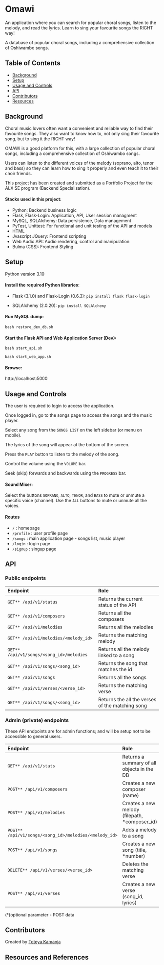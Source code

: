 # Omawi

An application where you can search for popular choral songs, listen to the melody, and read the lyrics. Learn to sing your favourite songs the RIGHT way!

A database of popular choral songs, including a comprehensive collection of Oshiwambo songs.

## Table of Contents

- [Background](#background)
- [Setup](#setup)
- [Usage and Controls](#usage-and-controls)
- [API](#api)
- [Contributors](#contributors)
- [Resources](#resources-and-references)

## Background

Choral music lovers often want a convenient and reliable way to find their favourite songs. They also want to know how to, not only sing their favourite song, but to sing it the RIGHT way!

OMAWI is a good platform for this, with a large collection of popular choral songs, including a comprehensive collection of Oshiwambo songs.

Users can listen to the different voices of the melody (soprano, alto, tenor and bass) so they can learn how to sing it properly and even teach it to their choir friends.

This project has been created and submitted as a Portfolio Project for the ALX SE program (Backend Specialisation).

#### Stacks used in this project:
- Python: Backend business logic
- Flask, Flask-Login: Application, API, User session managment
- MySQL, SQLAlchemy: Data persistence, Data management
- PyTest, Unittest: For functional and unit testing of the API and models
- HTML
- Jvascript JQuery: Frontend scripting
- Web Audio API: Audio rendering, control and manipulation
- Bulma (CSS): Frontend Styling

## Setup
Python version 3.10

#### Install the required Python libraries:
- Flask (3.1.0) and Flask-Login (0.6.3):
`pip install flask flask-login`

- SQLAlchemy (2.0.20):
`pip install SQLAlchemy`

#### Run MySQL dump:
`bash restore_dev_db.sh`

#### Start the Flask API and Web Application Server (Dev):
`bash start_api.sh`

`bash start_web_app.sh`

#### Browse:
http://localhost:5000

## Usage and Controls

The user is required to login to access the application.

Once logged in, go to the songs page to access the songs and the music player.

Select any song from the `SONGS LIST` on the left sidebar (or menu on mobile).

The lyrics of the song will appear at the bottom of the screen.

Press the `PLAY` button to listen to the melody of the song.

Control the volume using the `VOLUME` bar.

Seek (skip) forwards and backwards using the `PROGRESS` bar.

#### Sound Mixer:
Select the buttons `SOPRANO`, `ALTO`, `TENOR`, and `BASS` to mute or unmute a specific voice (channel). Use the `ALL` buttons to mute or unmute all the voices.

#### Routes

* `/` : homepage
* `/profile` : user profile page
* `/songs` : main application page - songs list, music player
* `/login` : login page
* `/signup` : singup page

## API

### Public endpoints

| Endpoint                                 | Role                                     |
|:-----------------------------------------|:-----------------------------------------|
| `GET** /api/v1/status`                   | Returns the current status of the API    |
| `GET** /api/v1/composers`                | Returns all the composers                |
| `GET** /api/v1/melodies`                 | Returns all the melodies                 |
| `GET** /api/v1/melodies/<melody_id>`     | Returns the matching melody              |
| `GET** /api/v1/songs/<song_id>/melodies` | Returns all the melody linked to a song  |
| `GET** /api/v1/songs/<song_id>`          | Returns the song that matches the id     |
| `GET** /api/v1/songs`                    | Returns all the songs                    |
| `GET** /api/v1/verses/<verse_id>`        | Returns the matching verse               |
| `GET** /api/v1/songs/<song_id>`   | Returns the all the verses of the matching song |

### Admin (private) endpoints
These API endpoints are for admin functions; and will be setup not to be accessible to general users.

| Endpoint                       | Role                                           |
|:-------------------------------|:-----------------------------------------------|
| `GET** /api/v1/stats`          | Returns a summary of all objects in the DB     |
| `POST** /api/v1/composers`     | Creates a new composer (name)                  |
| `POST** /api/v1/melodies`      | Creates a new melody (filepath, *composer_id)  |
| `POST** /api/v1/songs/<song_id>/melodies/<melody_id>` | Adds a melody to a song |
| `POST** /api/v1/songs`         | Creates a new song (title, *number)            |
| `DELETE** /api/v1/verses/<verse_id>` | Deletes the matching verse               |
| `POST** /api/v1/verses`        | Creates a new verse (song_id, lyrics)          |

(*)optional parameter - POST data

## Contributors

Created by [Toteya Kamanja](https://github.com/Toteya)

## Resources and References
